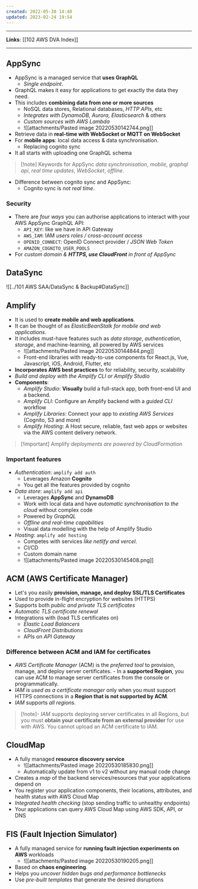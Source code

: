 ```yaml
---
created: 2022-05-30 14:40
updated: 2023-02-24 19:54
---
```

---
**Links**: [[102 AWS DVA Index]]

---
## AppSync
- AppSync is a managed service that **uses GraphQL**
	- *Single endpoint*.
- GraphQL makes it easy for applications to get exactly the data they need.
- This includes **combining data from one or more sources**
	- NoSQL data stores, Relational databases, *HTTP APIs*, etc
	- *Integrates with DynamoDB, Aurora, Elasticsearch* & others
	- *Custom sources with AWS Lambda*
	- ![[attachments/Pasted image 20220530142744.png]]
- Retrieve data in **real-time with WebSocket or MQTT on WebSocket**
- For **mobile apps**: local data access & data synchronisation.
	- Replacing cognito sync
- It all starts with uploading one GraphQL schema

> [!note] Keywords for AppSync *data synchronisation*, *mobile*, *graphql api*, *real time updates*, *WebSocket*, *offline*.

- Difference between cognito sync and AppSync:
	- Cognito sync is *not real time*.

### Security
- There are *four ways* you can authorise applications to interact with your AWS AppSync GraphQL API:
	- `API_KEY`: like we have in API Gateway
	- `AWS_IAM`: IAM *users roles / cross-account access*
	- `OPENID_CONNECT`: OpenID Connect provider / *JSON Web Token*
	- `AMAZON_COGNITO_USER_POOLS`
- For *custom domain & **HTTPS, use CloudFront** in front of AppSync*

## DataSync
![[../101 AWS SAA/DataSync & Backup#DataSync]]

## Amplify
- It is used to **create mobile and web applications**.
- It can be thought of as *ElasticBeanStalk for mobile and web applications*.
- It includes must-have features such as *data storage*, *authentication*, *storage*, and machine-learning, all powered by AWS services
	- ![[attachments/Pasted image 20220530144844.png]]
	- Front-end libraries with ready-to-use components for React.js, Vue, Javascript, iOS, Android, Flutter, etc
-  **Incorporates AWS best practices** to for reliability, security, scalability
- *Build and deploy with the Amplify CLI or Amplify Studio*
- **Components**:
	- *Amplify Studio*: **Visually** build a full-stack app, both front-end UI and a backend. 
	- *Amplify CLI*: Configure an Amplify backend with a *guided CLI* workflow
	- *Amplify Libraries*: Connect your app to *existing AWS Services* (Cognito, S3 and more) 
	- *Amplify Hosting*: A Host secure, reliable, fast web apps or websites via the AWS content delivery network.

> [!important] Amplify *deployments are powered by CloudFormation*

### Important features
- *Authentication*: `amplify add auth`
	- Leverages Amazon **Cognito**
	- You get all the features provided by cognito
- *Data store*: `amplify add api`
	- Leverages **AppSync** and **DynamoDB**
	- Work with local data and have *automatic synchronisation to the cloud* without complex code
	- Powered by *GraphQL*
	- *Offline and real-time capabilities*
	- Visual data modelling with the help of Amplify Studio
- *Hosting*: `amplify add hosting`
	- Competes with services *like netlify and vercel*.
	- CI/CD
	- Custom domain name
	- ![[attachments/Pasted image 20220530145408.png]]

## ACM (AWS Certificate Manager)
- Let's you easily **provision, manage, and deploy SSL/TLS Certificates**
- Used to provide in-flight encryption for websites (HTTPS)
- Supports both *public and private TLS certificates*
- *Automatic TLS certificate renewal*
- Integrations with (load TLS certificates on)
	- *Elastic Load Balancers*
	- *CloudFront Distributions*
	- APIs on *API Gateway*

### Difference between ACM and IAM for certificates
- *AWS Certificate Manager* (ACM) is the *preferred tool* to provision, manage, and deploy server certificates.
- In a **supported Region**, you can use ACM to manage server certificates from the console or programmatically.
- *IAM is used as a certificate manager* only when you must support HTTPS connections in a **Region that is not supported by ACM**.
- *IAM* supports *all regions*.
 
> [!note]- *IAM* supports deploying server certificates in all Regions, but you must **obtain your certificate from an external provider** for use with AWS. 
> You cannot upload an ACM certificate to IAM.

## CloudMap
- A fully managed **resource discovery service**
	- ![[attachments/Pasted image 20220530185830.png]]
	- Automatically update from v1 to v2 without any manual code change
- Creates a *map* of the backend services/resources that your applications depend on
- You register your application components, their locations, attributes, and health status with AWS Cloud Map
- *Integrated health checking* (stop sending traffic to unhealthy endpoints)
- Your applications can query AWS Cloud Map using AWS SDK, API, or DNS

## FIS (Fault Injection Simulator)
- A fully managed service for **running fault injection experiments on AWS** workloads 
	- ![[attachments/Pasted image 20220530190205.png]]
- Based on **chaos engineering**. 
- Helps you *uncover hidden bugs and performance bottlenecks*
- Use *pre-built templates* that generate the desired disruptions